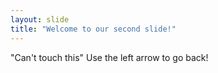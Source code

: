 ```yaml
---
layout: slide
title: "Welcome to our second slide!"
---
```

"Can't touch this"
Use the left arrow to go back!
